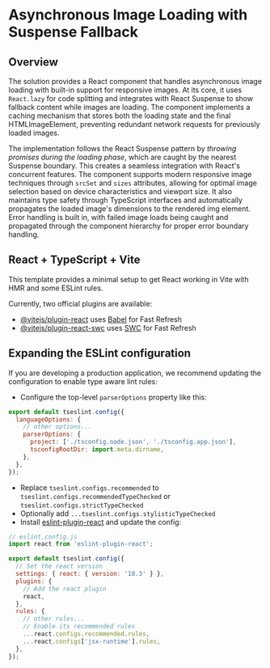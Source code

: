 # Asynchronous Image Loading with Suspense Fallback

## Overview

The solution provides a React component that handles asynchronous image loading with built-in support for responsive
images. At its core, it uses `React.lazy` for code splitting and integrates with React Suspense to show fallback content
while images are loading. The component implements a caching mechanism that stores both the loading state and the final
HTMLImageElement, preventing redundant network requests for previously loaded images.

The implementation follows the React Suspense pattern by _throwing promises during the loading phase_, which are caught by
the nearest Suspense boundary. This creates a seamless integration with React's concurrent features. The component
supports modern responsive image techniques through `srcSet` and `sizes` attributes, allowing for optimal image selection
based on device characteristics and viewport size. It also maintains type safety through TypeScript interfaces and
automatically propagates the loaded image's dimensions to the rendered img element. Error handling is built in, with
failed image loads being caught and propagated through the component hierarchy for proper error boundary handling.

## React + TypeScript + Vite

This template provides a minimal setup to get React working in Vite with HMR and some ESLint rules.

Currently, two official plugins are available:

- [@vitejs/plugin-react](https://github.com/vitejs/vite-plugin-react/blob/main/packages/plugin-react/README.md)
  uses [Babel](https://babeljs.io/) for Fast Refresh
- [@vitejs/plugin-react-swc](https://github.com/vitejs/vite-plugin-react-swc) uses [SWC](https://swc.rs/) for Fast
  Refresh

## Expanding the ESLint configuration

If you are developing a production application, we recommend updating the configuration to enable type aware lint rules:

- Configure the top-level `parserOptions` property like this:

```js
export default tseslint.config({
  languageOptions: {
    // other options...
    parserOptions: {
      project: ['./tsconfig.node.json', './tsconfig.app.json'],
      tsconfigRootDir: import.meta.dirname,
    },
  },
});
```

- Replace `tseslint.configs.recommended` to `tseslint.configs.recommendedTypeChecked` or
  `tseslint.configs.strictTypeChecked`
- Optionally add `...tseslint.configs.stylisticTypeChecked`
- Install [eslint-plugin-react](https://github.com/jsx-eslint/eslint-plugin-react) and update the config:

```js
// eslint.config.js
import react from 'eslint-plugin-react';

export default tseslint.config({
  // Set the react version
  settings: { react: { version: '18.3' } },
  plugins: {
    // Add the react plugin
    react,
  },
  rules: {
    // other rules...
    // Enable its recommended rules
    ...react.configs.recommended.rules,
    ...react.configs['jsx-runtime'].rules,
  },
});
```
